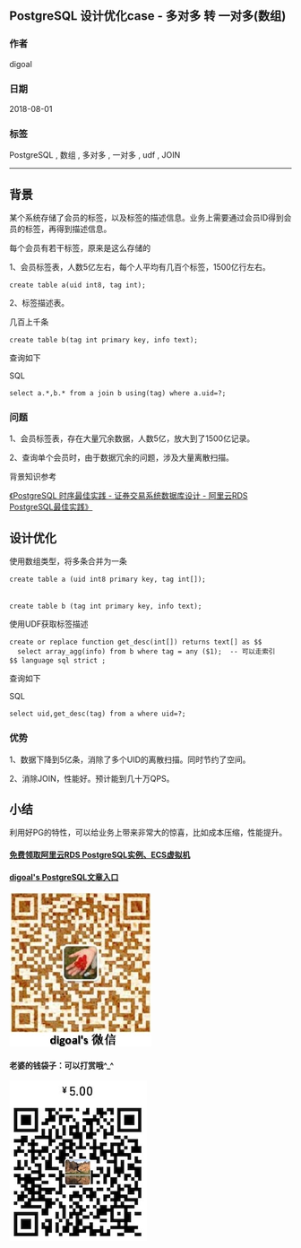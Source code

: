 ## PostgreSQL 设计优化case - 多对多 转 一对多(数组)   
                                                             
### 作者                                                             
digoal                                                             
                                                             
### 日期                                                             
2018-08-01                                                           
                                                             
### 标签                                                             
PostgreSQL , 数组 , 多对多 , 一对多 , udf , JOIN  
                                                             
----                                                             
                                                             
## 背景      
某个系统存储了会员的标签，以及标签的描述信息。业务上需要通过会员ID得到会员的标签，再得到描述信息。  
  
每个会员有若干标签，原来是这么存储的  
  
  
1、会员标签表，人数5亿左右，每个人平均有几百个标签，1500亿行左右。  
  
```  
create table a(uid int8, tag int);  
```  
  
2、标签描述表。  
  
几百上千条  
  
  
```  
create table b(tag int primary key, info text);  
```  
  
查询如下  
  
SQL  
  
```  
select a.*,b.* from a join b using(tag) where a.uid=?;  
```  
  
### 问题  
  
1、会员标签表，存在大量冗余数据，人数5亿，放大到了1500亿记录。  
  
2、查询单个会员时，由于数据冗余的问题，涉及大量离散扫描。  
  
背景知识参考  
  
[《PostgreSQL 时序最佳实践 - 证券交易系统数据库设计 - 阿里云RDS PostgreSQL最佳实践》](../201704/20170417_01.md)    
  
## 设计优化  
  
使用数组类型，将多条合并为一条  
  
```  
create table a (uid int8 primary key, tag int[]);  
  
  
create table b (tag int primary key, info text);  
```  
  
使用UDF获取标签描述  
  
```  
create or replace function get_desc(int[]) returns text[] as $$  
  select array_agg(info) from b where tag = any ($1);  -- 可以走索引  
$$ language sql strict ;  
```  
  
查询如下  
  
SQL   
  
```  
select uid,get_desc(tag) from a where uid=?;  
```  
  
### 优势  
  
1、数据下降到5亿条，消除了多个UID的离散扫描。同时节约了空间。  
  
2、消除JOIN，性能好。预计能到几十万QPS。  
    
## 小结
利用好PG的特性，可以给业务上带来非常大的惊喜，比如成本压缩，性能提升。  
  
  
  
  
  
  
  
  
  
  
  
  
  
  
#### [免费领取阿里云RDS PostgreSQL实例、ECS虚拟机](https://free.aliyun.com/ "57258f76c37864c6e6d23383d05714ea")
  
  
#### [digoal's PostgreSQL文章入口](https://github.com/digoal/blog/blob/master/README.md "22709685feb7cab07d30f30387f0a9ae")
  
  
![digoal's weixin](../pic/digoal_weixin.jpg "f7ad92eeba24523fd47a6e1a0e691b59")
  
  
#### 老婆的钱袋子：可以打赏哦^_^  
![wife's weixin ds](../pic/wife_weixin_ds.jpg "acd5cce1a143ef1d6931b1956457bc9f")
  
